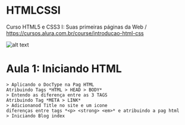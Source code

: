 # HTMLCSSI
Curso HTML5 e CSS3 I: Suas primeiras páginas da Web / https://cursos.alura.com.br/course/introducao-html-css

![alt text](https://givingdata.com/wp-content/uploads/2013/07/html-css-js.png)

# Aula 1: Iniciando HTML
```
> Aplicando o DocType na Pag HTML
Atribuindo Tags *HTML > HEAD > BODY*
> Entendo as diferença entre as 3 TAGS
Atribuindo Tag *META > LINK*
> Adicionanod Title no site e um icone
diferenças entre tags *<p> <strong> <em>* e atribuindo a pag html
> Iniciando Blog index
```

